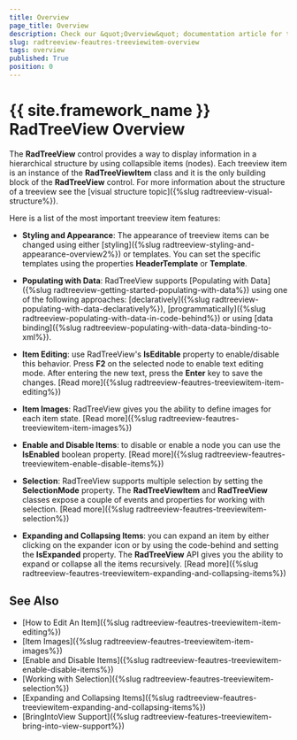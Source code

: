```yaml
---
title: Overview
page_title: Overview
description: Check our &quot;Overview&quot; documentation article for the RadTreeView {{ site.framework_name }} control.
slug: radtreeview-feautres-treeviewitem-overview
tags: overview
published: True
position: 0
---
```


# {{ site.framework_name }} RadTreeView Overview

The __RadTreeView__ control provides a way to display information in a hierarchical structure by using collapsible items (nodes). Each treeview item is an instance of the __RadTreeViewItem__ class and it is the only building block of the __RadTreeView__  control. For more information about the structure of a treeview see the [visual structure topic]({%slug radtreeview-visual-structure%}).

Here is a list of the most important treeview item features:

* __Styling and Appearance__: The appearance of treeview items can be changed using either [styling]({%slug radtreeview-styling-and-appearance-overview2%}) or templates. You can set the specific templates using the properties __HeaderTemplate__ or __Template__.

* __Populating with Data__: RadTreeView supports [Populating with Data]({%slug radtreeview-getting-started-populating-with-data%}) using one of the following approaches: [declaratively]({%slug radtreeview-populating-with-data-declaratively%}), [programmatically]({%slug radtreeview-populating-with-data-in-code-behind%}) or using [data binding]({%slug radtreeview-populating-with-data-data-binding-to-xml%}). 

* __Item Editing__: use RadTreeView's __IsEditable__ property to enable/disable this behavior. Press __F2__ on the selected node to enable text editing mode. After entering the new text, press the __Enter__ key to save the changes. [Read more]({%slug radtreeview-feautres-treeviewitem-item-editing%})

* __Item Images__: RadTreeView gives you the ability to define images for each item state. [Read more]({%slug radtreeview-feautres-treeviewitem-item-images%})

* __Enable and Disable Items__: to disable or enable a node you can use the __IsEnabled__ boolean property. [Read more]({%slug radtreeview-feautres-treeviewitem-enable-disable-items%})

* __Selection__: RadTreeView supports multiple selection by setting the __SelectionMode__ property. The __RadTreeViewItem__ and __RadTreeView__ classes expose a couple of events and properties for working with selection. [Read more]({%slug radtreeview-feautres-treeviewitem-selection%})

* __Expanding and Collapsing Items__: you can expand an item by either clicking on the expander icon or by using the code-behind and setting the __IsExpanded__ property. The __RadTreeView__ API gives you the ability to expand or collapse all the items recursively. [Read more]({%slug radtreeview-feautres-treeviewitem-expanding-and-collapsing-items%})

## See Also
 * [How to Edit An Item]({%slug radtreeview-feautres-treeviewitem-item-editing%})
 * [Item Images]({%slug radtreeview-feautres-treeviewitem-item-images%})
 * [Enable and Disable Items]({%slug radtreeview-feautres-treeviewitem-enable-disable-items%})
 * [Working with Selection]({%slug radtreeview-feautres-treeviewitem-selection%})
 * [Expanding and Collapsing Items]({%slug radtreeview-feautres-treeviewitem-expanding-and-collapsing-items%})
 * [BringIntoView Support]({%slug radtreeview-features-treeviewitem-bring-into-view-support%})
